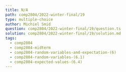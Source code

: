 ```yaml
---
title: N/A
path: comp2804/2022-winter-final/19
type: multiple-choice
author: Michiel Smid
question: comp2804/2022-winter-final/19/question.ts
solution: comp2804/2022-winter-final/19/solution.md
tags:
  - comp2804
  - comp2804-midterm
  - comp2804-random-variables-and-expectation-(6)
  - comp2804-random-variables-(6.1)
  - comp2804-expected-values-(6.4)
---
```

